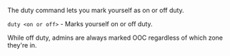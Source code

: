 The duty command lets you mark yourself as on or off duty.

`duty <on or off>` - Marks yourself on or off duty.
    
While off duty, admins are always marked OOC regardless of which zone they're in.